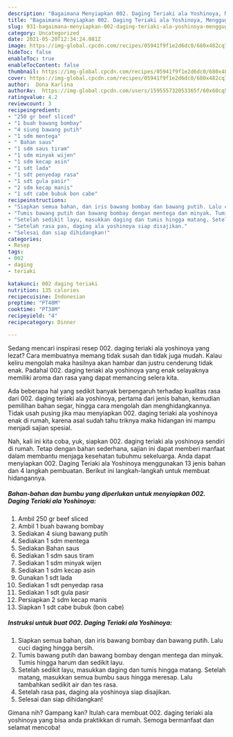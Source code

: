 ```yaml
---
description: "Bagaimana Menyiapkan 002. Daging Teriaki ala Yoshinoya, Menggugah Selera"
title: "Bagaimana Menyiapkan 002. Daging Teriaki ala Yoshinoya, Menggugah Selera"
slug: 931-bagaimana-menyiapkan-002-daging-teriaki-ala-yoshinoya-menggugah-selera
category: Uncategorized
date: 2021-05-20T12:34:24.081Z
image: https://img-global.cpcdn.com/recipes/05941f9f1e2d6dc0/680x482cq70/002-daging-teriaki-ala-yoshinoya-foto-resep-utama.jpg
hideToc: false
enableToc: true
enableTocContent: false
thumbnail: https://img-global.cpcdn.com/recipes/05941f9f1e2d6dc0/680x482cq70/002-daging-teriaki-ala-yoshinoya-foto-resep-utama.jpg
cover: https://img-global.cpcdn.com/recipes/05941f9f1e2d6dc0/680x482cq70/002-daging-teriaki-ala-yoshinoya-foto-resep-utama.jpg
author:  Dona Karlina
authorAv:  https://img-global.cpcdn.com/users/159555732053365f/60x60cq50/avatar.jpg
ratingvalue: 4.2
reviewcount: 3
recipeingredient:
- "250 gr beef sliced"
- "1 buah bawang bombay"
- "4 siung bawang putih"
- "1 sdm mentega"
- " Bahan saus"
- "1 sdm saus tiram"
- "1 sdm minyak wijen"
- "1 sdm kecap asin"
- "1 sdt lada"
- "1 sdt penyedap rasa"
- "1 sdt gula pasir"
- "2 sdm kecap manis"
- "1 sdt cabe bubuk bon cabe"
recipeinstructions:
- "Siapkan semua bahan, dan iris bawang bombay dan bawang putih. Lalu cuci daging hingga bersih."
- "Tumis bawang putih dan bawang bombay dengan mentega dan minyak. Tumis hingga harum dan sedikit layu."
- "Setelah sedikit layu, masukkan daging dan tumis hingga matang. Setelah matang, masukkan semua bumbu saus hingga meresap. Lalu tambahkan sedikit air dan tes rasa."
- "Setelah rasa pas, daging ala yoshinoya siap disajikan."
- "Selesai dan siap dihidangkan!"
categories:
- Resep
tags:
- 002
- daging
- teriaki

katakunci: 002 daging teriaki 
nutrition: 135 calories
recipecuisine: Indonesian
preptime: "PT40M"
cooktime: "PT38M"
recipeyield: "4"
recipecategory: Dinner

---
```



Sedang mencari inspirasi resep 002. daging teriaki ala yoshinoya yang lezat? Cara membuatnya memang tidak susah dan tidak juga mudah. Kalau keliru mengolah maka hasilnya akan hambar dan justru cenderung tidak enak. Padahal 002. daging teriaki ala yoshinoya yang enak selayaknya memiliki aroma dan rasa yang dapat memancing selera kita.


Ada beberapa hal yang sedikit banyak berpengaruh terhadap kualitas rasa dari 002. daging teriaki ala yoshinoya, pertama dari jenis bahan, kemudian pemilihan bahan segar, hingga cara mengolah dan menghidangkannya. Tidak usah pusing jika mau menyiapkan 002. daging teriaki ala yoshinoya enak di rumah, karena asal sudah tahu triknya maka hidangan ini mampu menjadi sajian spesial.




Nah, kali ini kita coba, yuk, siapkan 002. daging teriaki ala yoshinoya sendiri di rumah. Tetap dengan bahan sederhana, sajian ini dapat memberi manfaat dalam membantu menjaga kesehatan tubuhmu sekeluarga. Anda dapat menyiapkan 002. Daging Teriaki ala Yoshinoya menggunakan 13 jenis bahan dan 4 langkah pembuatan. Berikut ini langkah-langkah untuk membuat hidangannya.

<!--inarticleads1-->

##### Bahan-bahan dan bumbu yang diperlukan untuk menyiapkan 002. Daging Teriaki ala Yoshinoya:

1. Ambil 250 gr beef sliced
1. Ambil 1 buah bawang bombay
1. Sediakan 4 siung bawang putih
1. Sediakan 1 sdm mentega
1. Sediakan  Bahan saus
1. Sediakan 1 sdm saus tiram
1. Sediakan 1 sdm minyak wijen
1. Sediakan 1 sdm kecap asin
1. Gunakan 1 sdt lada
1. Sediakan 1 sdt penyedap rasa
1. Sediakan 1 sdt gula pasir
1. Persiapkan 2 sdm kecap manis
1. Siapkan 1 sdt cabe bubuk (bon cabe)




<!--inarticleads2-->

##### Instruksi untuk buat 002. Daging Teriaki ala Yoshinoya:

1. Siapkan semua bahan, dan iris bawang bombay dan bawang putih. Lalu cuci daging hingga bersih.
1. Tumis bawang putih dan bawang bombay dengan mentega dan minyak. Tumis hingga harum dan sedikit layu.
1. Setelah sedikit layu, masukkan daging dan tumis hingga matang. Setelah matang, masukkan semua bumbu saus hingga meresap. Lalu tambahkan sedikit air dan tes rasa.
1. Setelah rasa pas, daging ala yoshinoya siap disajikan.
1. Selesai dan siap dihidangkan!



Gimana nih? Gampang kan? Itulah cara membuat 002. daging teriaki ala yoshinoya yang bisa anda praktikkan di rumah. Semoga bermanfaat dan selamat mencoba!

